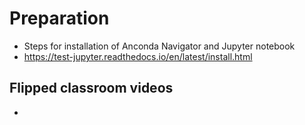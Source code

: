 # Preparation
- Steps for installation of Anconda Navigator and Jupyter notebook
- https://test-jupyter.readthedocs.io/en/latest/install.html

## Flipped classroom videos
- 
